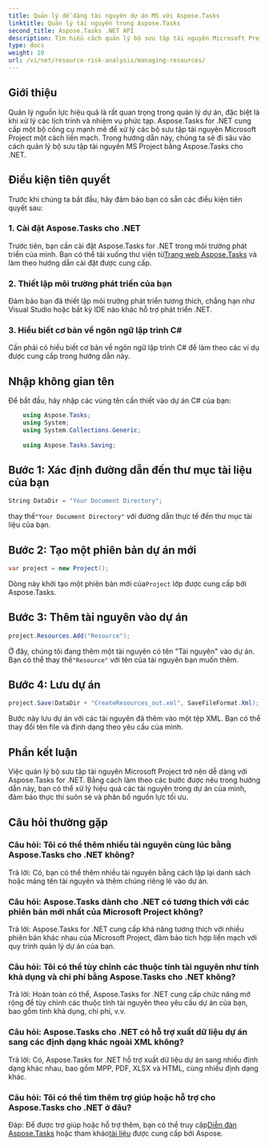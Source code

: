 ```yaml
---
title: Quản lý dễ dàng tài nguyên dự án MS với Aspose.Tasks
linktitle: Quản lý tài nguyên trong Aspose.Tasks
second_title: Aspose.Tasks .NET API
description: Tìm hiểu cách quản lý bộ sưu tập tài nguyên Microsoft Project một cách dễ dàng bằng cách sử dụng Aspose.Tasks cho .NET. Tăng năng suất và hợp lý hóa quy trình làm việc của dự án.
type: docs
weight: 10
url: /vi/net/resource-risk-analysis/managing-resources/
---
```

## Giới thiệu
Quản lý nguồn lực hiệu quả là rất quan trọng trong quản lý dự án, đặc biệt là khi xử lý các lịch trình và nhiệm vụ phức tạp. Aspose.Tasks for .NET cung cấp một bộ công cụ mạnh mẽ để xử lý các bộ sưu tập tài nguyên Microsoft Project một cách liền mạch. Trong hướng dẫn này, chúng ta sẽ đi sâu vào cách quản lý bộ sưu tập tài nguyên MS Project bằng Aspose.Tasks cho .NET.
## Điều kiện tiên quyết
Trước khi chúng ta bắt đầu, hãy đảm bảo bạn có sẵn các điều kiện tiên quyết sau:
### 1. Cài đặt Aspose.Tasks cho .NET
 Trước tiên, bạn cần cài đặt Aspose.Tasks for .NET trong môi trường phát triển của mình. Bạn có thể tải xuống thư viện từ[Trang web Aspose.Tasks](https://releases.aspose.com/tasks/net/) và làm theo hướng dẫn cài đặt được cung cấp.
### 2. Thiết lập môi trường phát triển của bạn
Đảm bảo bạn đã thiết lập môi trường phát triển tương thích, chẳng hạn như Visual Studio hoặc bất kỳ IDE nào khác hỗ trợ phát triển .NET.
### 3. Hiểu biết cơ bản về ngôn ngữ lập trình C#
Cần phải có hiểu biết cơ bản về ngôn ngữ lập trình C# để làm theo các ví dụ được cung cấp trong hướng dẫn này.

## Nhập không gian tên
Để bắt đầu, hãy nhập các vùng tên cần thiết vào dự án C# của bạn:
```csharp
    using Aspose.Tasks;
    using System;
    using System.Collections.Generic;
    
    using Aspose.Tasks.Saving;
```

## Bước 1: Xác định đường dẫn đến thư mục tài liệu của bạn
```csharp
String DataDir = "Your Document Directory";
```
 thay thế`"Your Document Directory"` với đường dẫn thực tế đến thư mục tài liệu của bạn.
## Bước 2: Tạo một phiên bản dự án mới
```csharp
var project = new Project();
```
 Dòng này khởi tạo một phiên bản mới của`Project` lớp được cung cấp bởi Aspose.Tasks.
## Bước 3: Thêm tài nguyên vào dự án
```csharp
project.Resources.Add("Resource");
```
 Ở đây, chúng tôi đang thêm một tài nguyên có tên "Tài nguyên" vào dự án. Bạn có thể thay thế`"Resource"` với tên của tài nguyên bạn muốn thêm.
## Bước 4: Lưu dự án
```csharp
project.Save(DataDir + "CreateResources_out.xml", SaveFileFormat.Xml);
```
Bước này lưu dự án với các tài nguyên đã thêm vào một tệp XML. Bạn có thể thay đổi tên file và định dạng theo yêu cầu của mình.

## Phần kết luận
Việc quản lý bộ sưu tập tài nguyên Microsoft Project trở nên dễ dàng với Aspose.Tasks for .NET. Bằng cách làm theo các bước được nêu trong hướng dẫn này, bạn có thể xử lý hiệu quả các tài nguyên trong dự án của mình, đảm bảo thực thi suôn sẻ và phân bổ nguồn lực tối ưu.
## Câu hỏi thường gặp
### Câu hỏi: Tôi có thể thêm nhiều tài nguyên cùng lúc bằng Aspose.Tasks cho .NET không?
Trả lời: Có, bạn có thể thêm nhiều tài nguyên bằng cách lặp lại danh sách hoặc mảng tên tài nguyên và thêm chúng riêng lẻ vào dự án.
### Câu hỏi: Aspose.Tasks dành cho .NET có tương thích với các phiên bản mới nhất của Microsoft Project không?
Trả lời: Aspose.Tasks for .NET cung cấp khả năng tương thích với nhiều phiên bản khác nhau của Microsoft Project, đảm bảo tích hợp liền mạch với quy trình quản lý dự án của bạn.
### Câu hỏi: Tôi có thể tùy chỉnh các thuộc tính tài nguyên như tính khả dụng và chi phí bằng Aspose.Tasks cho .NET không?
Trả lời: Hoàn toàn có thể, Aspose.Tasks for .NET cung cấp chức năng mở rộng để tùy chỉnh các thuộc tính tài nguyên theo yêu cầu dự án của bạn, bao gồm tính khả dụng, chi phí, v.v.
### Câu hỏi: Aspose.Tasks cho .NET có hỗ trợ xuất dữ liệu dự án sang các định dạng khác ngoài XML không?
Trả lời: Có, Aspose.Tasks for .NET hỗ trợ xuất dữ liệu dự án sang nhiều định dạng khác nhau, bao gồm MPP, PDF, XLSX và HTML, cùng nhiều định dạng khác.
### Câu hỏi: Tôi có thể tìm thêm trợ giúp hoặc hỗ trợ cho Aspose.Tasks cho .NET ở đâu?
Đáp: Để được trợ giúp hoặc hỗ trợ thêm, bạn có thể truy cập[Diễn đàn Aspose.Tasks](https://forum.aspose.com/c/tasks/15) hoặc tham khảo[tài liệu](https://reference.aspose.com/tasks/net/) được cung cấp bởi Aspose.